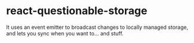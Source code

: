# react-questionable-storage

It uses an event emitter to broadcast changes to locally managed storage, and lets you sync when you want to... and stuff.